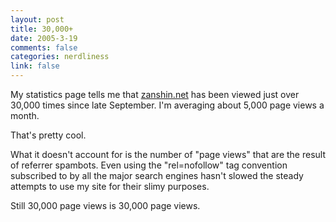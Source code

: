 ```yaml
--- 
layout: post
title: 30,000+
date: 2005-3-19
comments: false
categories: nerdliness
link: false
---
```

My statistics page tells me that <a href="zanshin.net" title="Zanshin.net">zanshin.net</a> has been viewed just over 30,000 times since late September. I'm averaging about 5,000 page views a month.

That's pretty cool.

What it doesn't account for is the number of "page views" that are the result of referrer spambots. Even using the "rel=nofollow" tag convention subscribed to by all the major search engines hasn't slowed the steady attempts to use my site for their slimy purposes.

Still 30,000 page views is 30,000 page views.
